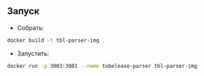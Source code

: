 ## Запуск
- Собрать:
```bash
docker build -t tbl-parser-img .
```

- Запустить:
```bash
docker run -p 3003:3001 --name tobelease-parser tbl-parser-img
```
